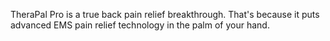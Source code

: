 TheraPal Pro is a true back pain relief breakthrough. That's because it puts advanced EMS pain relief technology in the palm of your hand.
